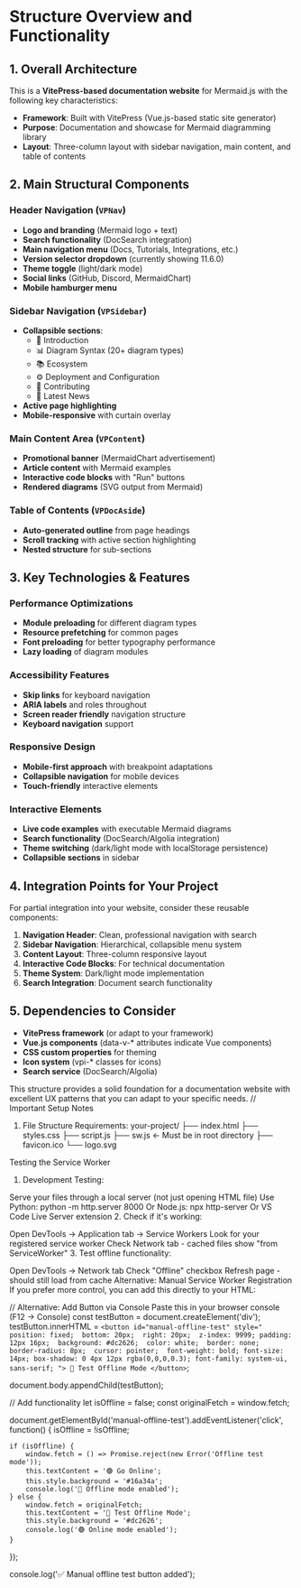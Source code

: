 # Structure Overview and Functionality

## 1. **Overall Architecture**
This is a **VitePress-based documentation website** for Mermaid.js with the following key characteristics:

- **Framework**: Built with VitePress (Vue.js-based static site generator)
- **Purpose**: Documentation and showcase for Mermaid diagramming library
- **Layout**: Three-column layout with sidebar navigation, main content, and table of contents

## 2. **Main Structural Components**

### **Header Navigation (`VPNav`)**
- **Logo and branding** (Mermaid logo + text)
- **Search functionality** (DocSearch integration)
- **Main navigation menu** (Docs, Tutorials, Integrations, etc.)
- **Version selector dropdown** (currently showing 11.6.0)
- **Theme toggle** (light/dark mode)
- **Social links** (GitHub, Discord, MermaidChart)
- **Mobile hamburger menu**

### **Sidebar Navigation (`VPSidebar`)**
- **Collapsible sections**:
  - 📔 Introduction
  - 📊 Diagram Syntax (20+ diagram types)
  - 📚 Ecosystem
  - ⚙️ Deployment and Configuration
  - 🙌 Contributing
  - 📰 Latest News
- **Active page highlighting**
- **Mobile-responsive** with curtain overlay

### **Main Content Area (`VPContent`)**
- **Promotional banner** (MermaidChart advertisement)
- **Article content** with Mermaid examples
- **Interactive code blocks** with "Run" buttons
- **Rendered diagrams** (SVG output from Mermaid)

### **Table of Contents (`VPDocAside`)**
- **Auto-generated outline** from page headings
- **Scroll tracking** with active section highlighting
- **Nested structure** for sub-sections

## 3. **Key Technologies & Features**

### **Performance Optimizations**
- **Module preloading** for different diagram types
- **Resource prefetching** for common pages
- **Font preloading** for better typography performance
- **Lazy loading** of diagram modules

### **Accessibility Features**
- **Skip links** for keyboard navigation
- **ARIA labels** and roles throughout
- **Screen reader friendly** navigation structure
- **Keyboard navigation** support

### **Responsive Design**
- **Mobile-first approach** with breakpoint adaptations
- **Collapsible navigation** for mobile devices
- **Touch-friendly** interactive elements

### **Interactive Elements**
- **Live code examples** with executable Mermaid diagrams
- **Search functionality** (DocSearch/Algolia integration)
- **Theme switching** (dark/light mode with localStorage persistence)
- **Collapsible sections** in sidebar

## 4. **Integration Points for Your Project**

For partial integration into your website, consider these reusable components:

1. **Navigation Header**: Clean, professional navigation with search
2. **Sidebar Navigation**: Hierarchical, collapsible menu system
3. **Content Layout**: Three-column responsive layout
4. **Interactive Code Blocks**: For technical documentation
5. **Theme System**: Dark/light mode implementation
6. **Search Integration**: Document search functionality

## 5. **Dependencies to Consider**

- **VitePress framework** (or adapt to your framework)
- **Vue.js components** (data-v-* attributes indicate Vue components)
- **CSS custom properties** for theming
- **Icon system** (vpi-* classes for icons)
- **Search service** (DocSearch/Algolia)

This structure provides a solid foundation for a documentation website with excellent UX patterns that you can adapt to your specific needs.
//
Important Setup Notes
1. File Structure Requirements:
your-project/
├── index.html
├── styles.css
├── script.js
├── sw.js          ← Must be in root directory
├── favicon.ico
└── logo.svg

Testing the Service Worker
1. Development Testing:

Serve your files through a local server (not just opening HTML file)
Use Python: python -m http.server 8000
Or Node.js: npx http-server
Or VS Code Live Server extension
2. Check if it's working:

Open DevTools → Application tab → Service Workers
Look for your registered service worker
Check Network tab - cached files show "from ServiceWorker"
3. Test offline functionality:

Open DevTools → Network tab
Check "Offline" checkbox
Refresh page - should still load from cache
Alternative: Manual Service Worker Registration
If you prefer more control, you can add this directly to your HTML:

// 
Alternative: Add Button via Console
Paste this in your browser console (F12 → Console)
const testButton = document.createElement('div');
testButton.innerHTML = `
    <button id="manual-offline-test" style="
        position: fixed; 
        bottom: 20px; 
        right: 20px; 
        z-index: 9999;
        padding: 12px 16px; 
        background: #dc2626; 
        color: white; 
        border: none; 
        border-radius: 8px; 
        cursor: pointer; 
        font-weight: bold;
        font-size: 14px;
        box-shadow: 0 4px 12px rgba(0,0,0,0.3);
        font-family: system-ui, sans-serif;
    ">
        🔴 Test Offline Mode
    </button>
`;

document.body.appendChild(testButton);

// Add functionality
let isOffline = false;
const originalFetch = window.fetch;

document.getElementById('manual-offline-test').addEventListener('click', function() {
    isOffline = !isOffline;
    
    if (isOffline) {
        window.fetch = () => Promise.reject(new Error('Offline test mode'));
        this.textContent = '🟢 Go Online';
        this.style.background = '#16a34a';
        console.log('🚫 Offline mode enabled');
    } else {
        window.fetch = originalFetch;
        this.textContent = '🔴 Test Offline Mode';
        this.style.background = '#dc2626';
        console.log('🟢 Online mode enabled');
    }
});

console.log('✅ Manual offline test button added');



